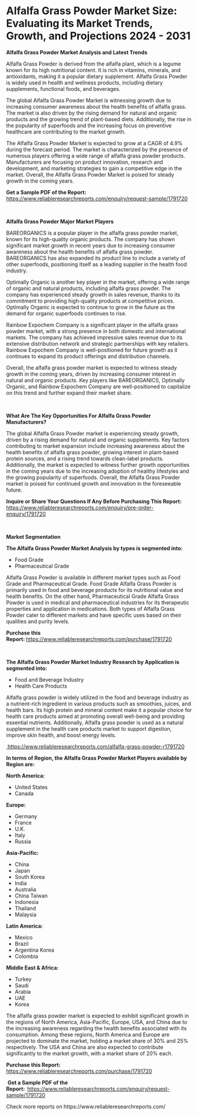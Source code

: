 <p><h1>Alfalfa Grass Powder Market Size: Evaluating its Market Trends, Growth, and Projections 2024 - 2031</h1></p><p><strong>Alfalfa Grass Powder Market Analysis and Latest Trends</strong></p>
<p><p>Alfalfa Grass Powder is derived from the alfalfa plant, which is a legume known for its high nutritional content. It is rich in vitamins, minerals, and antioxidants, making it a popular dietary supplement. Alfalfa Grass Powder is widely used in health and wellness products, including dietary supplements, functional foods, and beverages.</p><p>The global Alfalfa Grass Powder Market is witnessing growth due to increasing consumer awareness about the health benefits of alfalfa grass. The market is also driven by the rising demand for natural and organic products and the growing trend of plant-based diets. Additionally, the rise in the popularity of superfoods and the increasing focus on preventive healthcare are contributing to the market growth.</p><p>The Alfalfa Grass Powder Market is expected to grow at a CAGR of 4.9% during the forecast period. The market is characterized by the presence of numerous players offering a wide range of alfalfa grass powder products. Manufacturers are focusing on product innovation, research and development, and marketing strategies to gain a competitive edge in the market. Overall, the Alfalfa Grass Powder Market is poised for steady growth in the coming years.</p></p>
<p><strong>Get a Sample PDF of the Report:&nbsp;</strong> <a href="https://www.reliableresearchreports.com/enquiry/request-sample/1791720">https://www.reliableresearchreports.com/enquiry/request-sample/1791720</a></p>
<p>&nbsp;</p>
<p><strong>Alfalfa Grass Powder Major Market Players</strong></p>
<p><p>BAREORGANICS is a popular player in the alfalfa grass powder market, known for its high-quality organic products. The company has shown significant market growth in recent years due to increasing consumer awareness about the health benefits of alfalfa grass powder. BAREORGANICS has also expanded its product line to include a variety of other superfoods, positioning itself as a leading supplier in the health food industry.</p><p>Optimally Organic is another key player in the market, offering a wide range of organic and natural products, including alfalfa grass powder. The company has experienced steady growth in sales revenue, thanks to its commitment to providing high-quality products at competitive prices. Optimally Organic is expected to continue to grow in the future as the demand for organic superfoods continues to rise.</p><p>Rainbow Expochem Company is a significant player in the alfalfa grass powder market, with a strong presence in both domestic and international markets. The company has achieved impressive sales revenue due to its extensive distribution network and strategic partnerships with key retailers. Rainbow Expochem Company is well-positioned for future growth as it continues to expand its product offerings and distribution channels.</p><p>Overall, the alfalfa grass powder market is expected to witness steady growth in the coming years, driven by increasing consumer interest in natural and organic products. Key players like BAREORGANICS, Optimally Organic, and Rainbow Expochem Company are well-positioned to capitalize on this trend and further expand their market share.</p></p>
<p>&nbsp;</p>
<p><strong>What Are The Key Opportunities For Alfalfa Grass Powder Manufacturers?</strong></p>
<p><p>The global Alfalfa Grass Powder market is experiencing steady growth, driven by a rising demand for natural and organic supplements. Key factors contributing to market expansion include increasing awareness about the health benefits of alfalfa grass powder, growing interest in plant-based protein sources, and a rising trend towards clean-label products. Additionally, the market is expected to witness further growth opportunities in the coming years due to the increasing adoption of healthy lifestyles and the growing popularity of superfoods. Overall, the Alfalfa Grass Powder market is poised for continued growth and innovation in the foreseeable future.</p></p>
<p><strong>Inquire or Share Your Questions If Any Before Purchasing This Report:</strong> <a href="https://www.reliableresearchreports.com/enquiry/pre-order-enquiry/1791720">https://www.reliableresearchreports.com/enquiry/pre-order-enquiry/1791720</a></p>
<p>&nbsp;</p>
<p><strong>Market Segmentation</strong></p>
<p><strong>The Alfalfa Grass Powder Market Analysis by types is segmented into:</strong></p>
<p><ul><li>Food Grade</li><li>Pharmaceutical Grade</li></ul></p>
<p><p>Alfalfa Grass Powder is available in different market types such as Food Grade and Pharmaceutical Grade. Food Grade Alfalfa Grass Powder is primarily used in food and beverage products for its nutritional value and health benefits. On the other hand, Pharmaceutical Grade Alfalfa Grass Powder is used in medical and pharmaceutical industries for its therapeutic properties and application in medications. Both types of Alfalfa Grass Powder cater to different markets and have specific uses based on their qualities and purity levels.</p></p>
<p><strong>Purchase this Report:&nbsp;</strong><a href="https://www.reliableresearchreports.com/purchase/1791720">https://www.reliableresearchreports.com/purchase/1791720</a></p>
<p>&nbsp;</p>
<p><strong>The Alfalfa Grass Powder Market Industry Research by Application is segmented into:</strong></p>
<p><ul><li>Food and Beverage Industry</li><li>Health Care Products</li></ul></p>
<p><p>Alfalfa grass powder is widely utilized in the food and beverage industry as a nutrient-rich ingredient in various products such as smoothies, juices, and health bars. Its high protein and mineral content make it a popular choice for health care products aimed at promoting overall well-being and providing essential nutrients. Additionally, Alfalfa grass powder is used as a natural supplement in the health care products market to support digestion, improve skin health, and boost energy levels.</p></p>
<p><a href="https://www.reliableresearchreports.com/alfalfa-grass-powder-r1791720">&nbsp;https://www.reliableresearchreports.com/alfalfa-grass-powder-r1791720</a></p>
<p><strong>In terms of Region, the Alfalfa Grass Powder Market Players available by Region are:</strong></p>
<p>
    <p> <strong> North America: </strong>
        <ul>
            <li>United States</li>
            <li>Canada</li>
        </ul>
        </p> 
    <p> <strong> Europe: </strong>
        <ul>
            <li>Germany</li>
            <li>France</li>
            <li>U.K.</li>
            <li>Italy</li>
            <li>Russia</li>
        </ul>
        </p> 
    <p> <strong> Asia-Pacific: </strong>
        <ul>
            <li>China</li>
            <li>Japan</li>
            <li>South Korea</li>
            <li>India</li>
            <li>Australia</li>
            <li>China Taiwan</li>
            <li>Indonesia</li>
            <li>Thailand</li>
            <li>Malaysia</li>
        </ul>
        </p> 
    <p> <strong> Latin America: </strong>
        <ul>
            <li>Mexico</li>
            <li>Brazil</li>
            <li>Argentina Korea</li>
            <li>Colombia</li>
        </ul>
        </p> 
    <p> <strong> Middle East & Africa: </strong>
        <ul>
            <li>Turkey</li>
            <li>Saudi</li>
            <li>Arabia</li>
            <li>UAE</li>
            <li>Korea</li>
        </ul>
    </p>
    </p>
<p><p>The alfalfa grass powder market is expected to exhibit significant growth in the regions of North America, Asia-Pacific, Europe, USA, and China due to the increasing awareness regarding the health benefits associated with its consumption. Among these regions, North America and Europe are projected to dominate the market, holding a market share of 30% and 25% respectively. The USA and China are also expected to contribute significantly to the market growth, with a market share of 20% each.</p></p>
<p><strong>Purchase this Report: </strong><a href="https://www.reliableresearchreports.com/purchase/1791720">https://www.reliableresearchreports.com/purchase/1791720</a></p>
<p>&nbsp;<strong>Get a Sample PDF of the Report:&nbsp;&nbsp;</strong><a href="https://www.reliableresearchreports.com/enquiry/request-sample/1791720">https://www.reliableresearchreports.com/enquiry/request-sample/1791720</a></p>
<p><strong></strong></p>
<p>Check more reports on https://www.reliableresearchreports.com/</p>